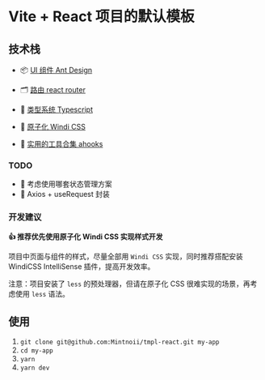 # Vite + React 项目的默认模板

## 技术栈

- 📦 [UI 组件 Ant Design](https://ant.design/docs/react/introduce-cn)

- 🗂 [路由 react router](https://reactrouter.com/docs/en/v6)

- 📐 [类型系统 Typescript](https://www.typescriptlang.org/zh/)

- 🎨 [原子化 Windi CSS](https://cn.windicss.org/guide/)

- 🚀 [实用的工具合集 ahooks](https://ahooks.js.org/zh-CN)

### TODO

- 💬 考虑使用哪套状态管理方案
- 💬 Axios + useRequest 封装

### 开发建议

**👍 推荐优先使用原子化 Windi CSS 实现样式开发**

项目中页面与组件的样式，尽量全部用 `Windi CSS` 实现，同时推荐搭配安装 WindiCSS IntelliSense 插件，提高开发效率。

注意：项目安装了 `less` 的预处理器，但请在原子化 CSS 很难实现的场景，再考虑使用 `less` 语法。

## 使用

1. `git clone git@github.com:Mintnoii/tmpl-react.git my-app`
2. `cd my-app`
3. `yarn`
4. `yarn dev`
